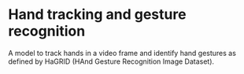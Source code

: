 # Hand tracking and gesture recognition 
A model to track hands in a video frame and identify hand gestures as defined by HaGRID (HAnd Gesture Recognition Image Dataset). 
